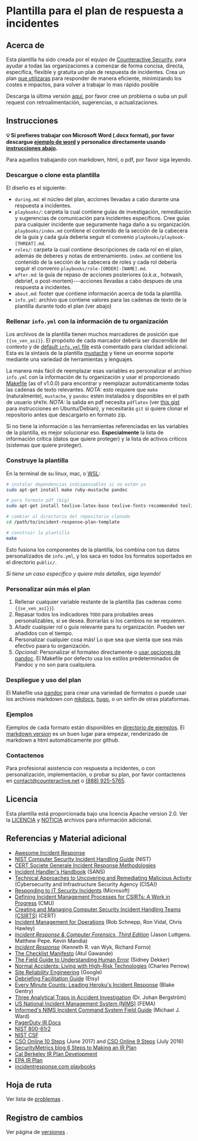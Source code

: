 # Plantilla para el plan de respuesta a incidentes

## Acerca de

Esta plantilla ha sido creada por el equipo de [Counteractive Security](https://www.counteractive.net/), para ayudar a todas las organizaciones a comenzar de forma concisa, directa, especifica, flexible y gratuita un plan de respuesta de incidentes. Crea un plan [que utilizaras](https://www.counteractive.net/posts/an-ir-plan-you-will-use/) para responder de manera eficiente, minimizando los costes e impactos, para volver a trabajar lo mas rápido posible

Descarga la última versión [aquí](https://github.com/counteractive/incident-response-plan-template/releases/latest), por favor cree un problema o suba un pull request con retroalimentación, sugerencias, o actualizaciones. 

## Instrucciones

**💡 Si prefieres trabajar con Microsoft Word (.docx format), por favor descargue [ejemplo de word](examples/plan.docx) y personalice directamente usando [instrucciones abajo](#customize).** 

Para aquellos trabajando con markdown, html, o pdf, por favor siga leyendo.

### Descargue o clone esta plantilla

El diseño es el siguiente:

* `during.md`: el núcleo del plan, acciones llevadas a cabo durante una respuesta a incidentes.
* `playbooks/`: carpeta la cual contiene guías de investigación, remediación y sugerencias de comunicación para incidentes específicos. Cree guías para cualquier incidente que seguramente haga daño a su organización. `playbooks/index.md` contiene el contenido de la sección de la cabecera de la guía y cada guía debería seguir el convenio `playbooks/playbook-[THREAT].md`.
* `roles/`: carpeta la cual contiene descripciones de cada rol en el plan, además de deberes y notas de entrenamiento. `index.md` contiene los contenido de la sección de la cabecera de roles y cada rol debería seguir el convenio `playbooks/role-[ORDER]-[NAME].md`.
* `after.md`: la guía de repaso de acciones posteriores (_a.k.a._, hotwash, debrief, o post-mortem)---acciones llevadas a cabo despues de una respuesta a incidentes.
* `about.md`: footer que contiene información acerca de toda la plantilla.
* `info.yml`: archivo que contiene valores para las cadenas de texto de la plantilla durante todo el plan (ver abajo)

### Rellenar `info.yml` con la información de tu organización

Los archivos de la plantilla tienen muchos marcadores de posición que `{{se_ven_así}}`. El propósito de cada marcador debería ser discernible del contexto y de [default `info.yml` file](./info.yml) está comentado para claridad adicional. Esta es la sintaxis de la plantilla [mustache](https://mustache.github.io/) y tiene un enorme soporte mediante una variedad de herramientas y lenguajes.  

La manera más fácil de reemplazar esas variables es personalizar el archivo `info.yml` con la información de tu organización y usar el proporcionado [Makefile](https://en.wikipedia.org/wiki/Make_(software)) (as of v1.0.0) para encontrar y reemplazar automáticamente todas las cadenas de texto relevantes.  _NOTA:_ esto requiere que `make` (naturalmente), `mustache`, y `pandoc` esten instalados y disponibles en el path de usuario `$PATH`.  _NOTA:_ la salida en pdf necesita `pdflatex` (ver [this gist](https://gist.github.com/rain1024/98dd5e2c6c8c28f9ea9d) para instrucciones en Ubuntu/Debian), y necesitarás `git` si quiere clonar el repositorio antes que descargarlo en formato zip.

Si no tiene la información o las herramientas referenciadas en las variables de la plantilla, es mejor solucionar eso. **Especialmente** la lista de información crítica (datos que quiere proteger) y la lista de activos críticos (sistemas que quiere proteger).

### Construye la plantilla

En la terminal de su linux, mac, o [WSL](https://docs.microsoft.com/en-us/windows/wsl/faq):

```bash
# instalar dependencias indispensables si no están ya
sudo apt-get install make ruby-mustache pandoc

# para formato pdf (big)
sudo apt-get install texlive-latex-base texlive-fonts-recommended texlive-fonts-extra texlive-latex-extra

# cambiar al directorio del repositorio clonado
cd /path/to/incident-response-plan-template

# construir la plantilla
make
```

Esto fusiona los componentes de la plantilla, los combina con tus datos personalizados de `info.yml`, y los saca en todos los formatos soportados en el directorio `public/`. 

*Si tiene un caso específico y quiere más detalles, siga leyendo!*

### Personalizar aún más el plan

1. Rellenar cualquier variable restante de la plantilla (las cadenas como `{{se_ven_así}}`).
1. Repasar todos los indicadores `TODO` para probables areas personalizables, si se desea.  Borrarlas si los cambios no se requieren.
1. Añadir cualquier rol o guía relevante para tu organización. Pueden ser añadidos con el tiempo.
1. Personalizar cualquier cosa más! Lo que sea que sienta que sea más efectivo paara tu organización.
1. _Opcional:_ Personalizar el formateo directamente o [usar opciones de pandoc](https://learnbyexample.github.io/customizing-pandoc/). El Makefile por defecto usa los estilos predeterminados de Pandoc y no son para cualquiera.

### Despliegue y uso del plan

El Makefile usa [pandoc](https://pandoc.org) para crear una variedad de formatos o puede usar los archivos markdown con [mkdocs](http://www.mkdocs.org/), [hugo](https://gohugo.io/), o un sinfín de otras plataformas.

### Ejemplos

Ejemplos de cada formato están disponibles en [directorio de ejemplos](./examples). El [markdown version](./examples/plan.md) es un buen lugar para empezar, renderizado de markdown a html automáticamente por github.

### Contactenos 

Para profesional asistencia con respuesta a incidentes, o con personalización, implementación, o probar su plan, por favor contactenos en contact@counteractive.net o [(888) 925-5765](tel:+18889255765).

## Licencia

Esta plantilla está proporcionada bajo una licencia Apache version 2.0. Ver la [LICENCIA](./LICENSE) y [NOTICIA](./NOTICE) archivos para información adicional.

## Referencias y Material adicional

* [Awesome Incident Response](https://github.com/meirwah/awesome-incident-response)
* [NIST Computer Security Incident Handling Guide](http://nvlpubs.nist.gov/nistpubs/SpecialPublications/NIST.SP.800-61r2.pdf) (NIST)
* [CERT Societe Generale Incident Response Methodologies](https://github.com/certsocietegenerale/IRM/tree/master/EN)
* [Incident Handler's Handbook](https://www.sans.org/reading-room/whitepapers/incident/incident-handlers-handbook-33901) (SANS)
* [Technical Approaches to Uncovering and Remediating Malicious Activity](https://us-cert.cisa.gov/ncas/alerts/aa20-245a) (Cybersecurity and Infrastructure Security Agency (CISA))
* [Responding to IT Security Incidents](https://technet.microsoft.com/en-us/library/cc700825.aspx) (Microsoft)
* [Defining Incident Management Processes for CSIRTs: A Work in Progress](http://resources.sei.cmu.edu/library/asset-view.cfm?assetid=7153) (CMU)
* [Creating and Managing Computer Security Incident Handling Teams (CSIRTS)](https://www.first.org/conference/2008/papers/killcrece-georgia-slides.pdf) (CERT)
* [Incident Management for Operations](http://shop.oreilly.com/product/0636920036159.do) (Rob Schnepp, Ron Vidal, Chris Hawley)
* [_Incident Response & Computer Forensics, Third Edition_](http://a.co/cUkFzMh) (Jason Luttgens. Matthew Pepe. Kevin Mandia)
* [_Incident Response_](http://shop.oreilly.com/product/9780596001308.do) (Kenneth R. van Wyk, Richard Forno)
* [The Checklist Manifesto](http://atulgawande.com/book/the-checklist-manifesto/) (Atul Gawande)
* [The Field Guide to Understanding Human Error](https://www.amazon.com/Field-Guide-Understanding-Human-Error/dp/0754648265) (Sidney Dekker)
* [Normal Accidents: Living with High-Risk Technologies](https://www.amazon.com/Normal-Accidents-Living-High-Risk-Technologies/dp/0691004129) (Charles Perrow)
* [Site Reliability Engineering](https://landing.google.com/sre/book.html) (Google)
* [Debriefing Facilitation Guide](http://extfiles.etsy.com/DebriefingFacilitationGuide.pdf) (Etsy)
* [Every Minute Counts: Leading Heroku's Incident Response](https://www.heavybit.com/library/video/every-minute-counts-coordinating-herokus-incident-response/) (Blake Gentry)
* [Three Analytical Traps in Accident Investigation](https://www.youtube.com/watch?v=TqaFT-0cY7U) (Dr. Johan Bergström)
* [US National Incident Management System (NIMS)](https://www.fema.gov/national-incident-management-system) (FEMA)
* [Informed's NIMS Incident Command System Field Guide](https://www.amazon.com/gp/product/1284038408) (Michael J. Ward)
* [PagerDuty IR Docs](https://response.pagerduty.com/)
* [NIST 800-61r2](http://nvlpubs.nist.gov/nistpubs/SpecialPublications/NIST.SP.800-61r2.pdf)
* [NIST CSF](https://www.nist.gov/cyberframework)
* [CSO Online 10 Steps](https://www.csoonline.com/article/3203705/security/10-steps-for-a-successful-incident-response-plan.html) (June 2017) and [CSO Online 9 Steps](https://www.csoonline.com/article/3099684/disaster-recovery/9-steps-for-a-successful-incident-response-plan.html) (July 2016)
* [SecurityMetrics blog 6 Steps to Making an IR Plan](http://blog.securitymetrics.com/2017/01/6-steps-to-making-incident-response-plan.html)
* [Cal Berkeley IR Plan Development](https://security.berkeley.edu/incident-response-planning-guideline)
* [EPA IR Plan](https://www.epa.gov/sites/production/files/2016-01/documents/cio_2150-p-08.2.pdf)
* [incidentresponse.com playbooks](https://www.incidentresponse.com/playbooks/)

## Hoja de ruta

Ver lista de [problemas](https://github.com/counteractive/incident-response-plan-template/issues) .

## Registro de cambios

Ver página de [versiones](https://github.com/counteractive/incident-response-plan-template/releases) .
